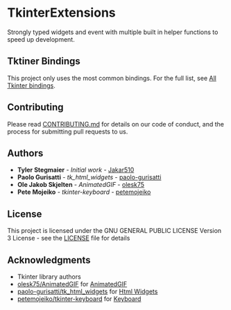 # TkinterExtensions

Strongly typed widgets and event with multiple built in helper functions to speed up development.

## Tktiner Bindings

This project only uses the most common bindings. For the full list, see [All Tkinter bindings](src/TkinterExtensions/Bindings/Enumerations.py).

## Contributing

Please read [CONTRIBUTING.md](.github/CONTRIBUTING.md) for details on our code of conduct, and the process for submitting pull requests to us.

## Authors

* **Tyler Stegmaier** - *Initial work* - [Jakar510](https://github.com/Jakar510)
* **Paolo Gurisatti** - *tk_html_widgets* - [paolo-gurisatti](https://github.com/paolo-gurisatti)
* **Ole Jakob Skjelten** - *AnimatedGIF* - [olesk75](https://github.com/olesk75)
* **Pete Mojeiko** - *tkinter-keyboard* - [petemojeiko](https://ghttps://github.com/petemojeiko)

## License

This project is licensed under the GNU GENERAL PUBLIC LICENSE Version 3 License - see the [LICENSE](LICENSE.md) file for details

## Acknowledgments

* Tkinter library authors
* [olesk75/AnimatedGIF](https://github.com/olesk75/AnimatedGIF) for [AnimatedGIF](src/TkinterExtensions/Widgets/AnimatedGIF.py)
* [paolo-gurisatti/tk_html_widgets](https://github.com/paolo-gurisatti/tk_html_widgets) for [Html Widgets](src/TkinterExtensions/Widgets/HTML.py)
* [petemojeiko/tkinter-keyboard](https://github.com/petemojeiko/tkinter-keyboard) for [Keyboard](src/TkinterExtensions/Widgets/KeyBoard.py)
